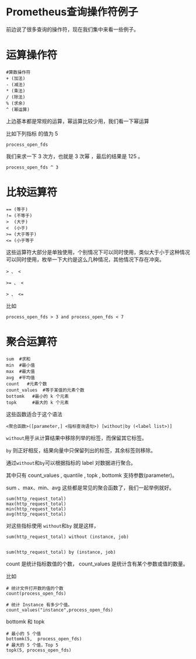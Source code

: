 # Prometheus查询操作符例子

前边说了很多查询的操作符，现在我们集中来看一些例子。
# 运算操作符


```
#算数操作符
+ (加法) 
- (减法)
* (乘法)
/ (除法)
% (求余)
^ (幂运算)
```


上边基本都是常规的运算，幂运算比较少用，我们看一下幂运算

比如下列指标 的值为 5 
```
process_open_fds

```

我们来求一下 3 次方，也就是 3 次幂 ，最后的结果是 125 。

```
process_open_fds ^ 3 
```

# 比较运算符

```
== (等于)
!= (不等于)
>  (大于)
<  (小于)
>= (大于等于)
<= (小于等于
```

这些运算符大部分是单独使用，个别情况下可以同时使用，类似大于小于这种情况可以同时使用，枚举一下大约是这么几种情况，其他情况下存在冲突。

```
> 、 <

>= 、 <

> 、 <=
```

比如 

```
process_open_fds > 3 and process_open_fds < 7
```

# 聚合运算符

```
sum  #求和
min  #最小值
max  #最大值
avg  #平均值
count   #元素个数
count_values  #等于某值的元素个数
bottomk   #最小的 k 个元素
topk      #最大的 k 个元素
```

这些函数适合于这个语法

```
<聚合函数>([parameter,] <指标查询语句>) [without|by (<label list>)]
```

`without`⽤于从计算结果中移除列举的标签，⽽保留其它标签。

`by` 则正好相反，结果向量中只保留列出的标签，其余标签则移除。

通过`without`和`by`可以根据指标的 label 对数据进⾏聚合。
 
 
其中只有 count_values , quantile , topk , bottomk ⽀持参数(parameter)。

sum 、max、min、avg 这些都是常见的聚合函数了，我们一起举例就好。

```
sum(http_request_total)
max(http_request_total)
min(http_request_total)
avg(http_request_total)
```

对这些指标使用 `without`和`by` 就是这样，

```
sum(http_request_total) without (instance, job)


sum(http_request_total) by (instance, job)
```

count 是统计指标数值的个数， count_values 是统计含有某个参数或值的数量。

比如

```
# 统计文件打开数的值的个数
count(process_open_fds)

# 统计 Instance 有多少个值。
count_values("instance",process_open_fds)
```

bottomk 和 topk

```
# 最小的 5 个值
bottomk(5,  process_open_fds)
# 最大的 5 个值，Top 5
topk(5, process_open_fds)
```
